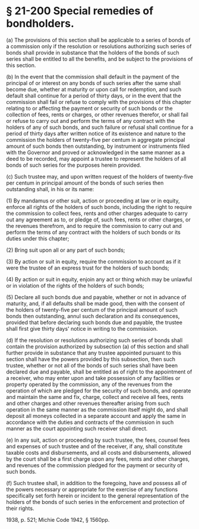 # § 21-200 Special remedies of bondholders.

<p>(a) The provisions of this section shall be applicable to a series of bonds of a commission only if the resolution or resolutions authorizing such series of bonds shall provide in substance that the holders of the bonds of such series shall be entitled to all the benefits, and be subject to the provisions of this section.</p><p>(b) In the event that the commission shall default in the payment of the principal of or interest on any bonds of such series after the same shall become due, whether at maturity or upon call for redemption, and such default shall continue for a period of thirty days, or in the event that the commission shall fail or refuse to comply with the provisions of this chapter relating to or affecting the payment or security of such bonds or the collection of fees, rents or charges, or other revenues therefor, or shall fail or refuse to carry out and perform the terms of any contract with the holders of any of such bonds, and such failure or refusal shall continue for a period of thirty days after written notice of its existence and nature to the commission the holders of twenty-five per centum in aggregate principal amount of such bonds then outstanding, by instrument or instruments filed with the Governor and proved or acknowledged in the same manner as a deed to be recorded, may appoint a trustee to represent the holders of all bonds of such series for the purposes herein provided.</p><p>(c) Such trustee may, and upon written request of the holders of twenty-five per centum in principal amount of the bonds of such series then outstanding shall, in his or its name:</p><p>(1) By mandamus or other suit, action or proceeding at law or in equity, enforce all rights of the holders of such bonds, including the right to require the commission to collect fees, rents and other charges adequate to carry out any agreement as to, or pledge of, such fees, rents or other charges, or the revenues therefrom, and to require the commission to carry out and perform the terms of any contract with the holders of such bonds or its duties under this chapter;</p><p>(2) Bring suit upon all or any part of such bonds;</p><p>(3) By action or suit in equity, require the commission to account as if it were the trustee of an express trust for the holders of such bonds;</p><p>(4) By action or suit in equity, enjoin any act or thing which may be unlawful or in violation of the rights of the holders of such bonds;</p><p>(5) Declare all such bonds due and payable, whether or not in advance of maturity, and, if all defaults shall be made good, then with the consent of the holders of twenty-five per centum of the principal amount of such bonds then outstanding, annul such declaration and its consequences, provided that before declaring such bonds due and payable, the trustee shall first give thirty days' notice in writing to the commission.</p><p>(d) If the resolution or resolutions authorizing such series of bonds shall contain the provision authorized by subsection (a) of this section and shall further provide in substance that any trustee appointed pursuant to this section shall have the powers provided by this subsection, then such trustee, whether or not all of the bonds of such series shall have been declared due and payable, shall be entitled as of right to the appointment of a receiver, who may enter upon and take possession of any facilities or property operated by the commission, any of the revenues from the operation of which are pledged for the security of such bonds, and operate and maintain the same and fix, charge, collect and receive all fees, rents and other charges and other revenues thereafter arising from such operation in the same manner as the commission itself might do, and shall deposit all moneys collected in a separate account and apply the same in accordance with the duties and contracts of the commission in such manner as the court appointing such receiver shall direct.</p><p>(e) In any suit, action or proceeding by such trustee, the fees, counsel fees and expenses of such trustee and of the receiver, if any, shall constitute taxable costs and disbursements, and all costs and disbursements, allowed by the court shall be a first charge upon any fees, rents and other charges, and revenues of the commission pledged for the payment or security of such bonds.</p><p>(f) Such trustee shall, in addition to the foregoing, have and possess all of the powers necessary or appropriate for the exercise of any functions specifically set forth herein or incident to the general representation of the holders of the bonds of such series in the enforcement and protection of their rights.</p><p>1938, p. 521; Michie Code 1942, § 1560pp.</p>